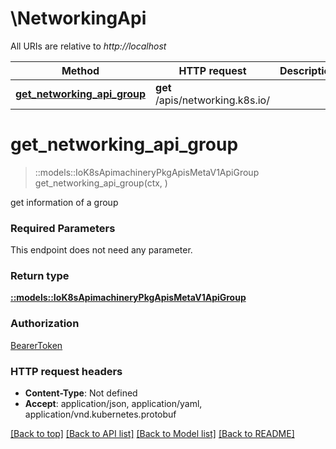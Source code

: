 # \NetworkingApi

All URIs are relative to *http://localhost*

Method | HTTP request | Description
------------- | ------------- | -------------
[**get_networking_api_group**](NetworkingApi.md#get_networking_api_group) | **get** /apis/networking.k8s.io/ | 


# **get_networking_api_group**
> ::models::IoK8sApimachineryPkgApisMetaV1ApiGroup get_networking_api_group(ctx, )


get information of a group

### Required Parameters
This endpoint does not need any parameter.

### Return type

[**::models::IoK8sApimachineryPkgApisMetaV1ApiGroup**](io.k8s.apimachinery.pkg.apis.meta.v1.APIGroup.md)

### Authorization

[BearerToken](../README.md#BearerToken)

### HTTP request headers

 - **Content-Type**: Not defined
 - **Accept**: application/json, application/yaml, application/vnd.kubernetes.protobuf

[[Back to top]](#) [[Back to API list]](../README.md#documentation-for-api-endpoints) [[Back to Model list]](../README.md#documentation-for-models) [[Back to README]](../README.md)

